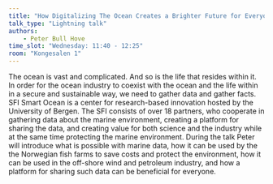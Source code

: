 ```yaml
---
title: "How Digitalizing The Ocean Creates a Brighter Future for Everyone.  "
talk_type: "Lightning talk"
authors:
    - Peter Bull Hove
time_slot: "Wednesday: 11:40 - 12:25"
room: "Kongesalen 1"
---
```

The ocean is vast and complicated. And so is the life that resides within it. In order for the ocean industry to coexist with the ocean and the life within in a secure and sustainable way, we need to gather data and gather facts.
SFI Smart Ocean is a center for research-based innovation hosted by the University of Bergen. The SFI consists of over 18 partners, who cooperate in gathering data about the marine environment, creating a platform for sharing the data, and creating value for both science and the industry while at the same time protecting the marine environment.
During the talk Peter will introduce what is possible with marine data, how it can be used by the the Norwegian fish farms to save costs and protect the environment, how it can be used in the off-shore wind and petroleum industry, and how a platform for sharing such data can be beneficial for everyone.

